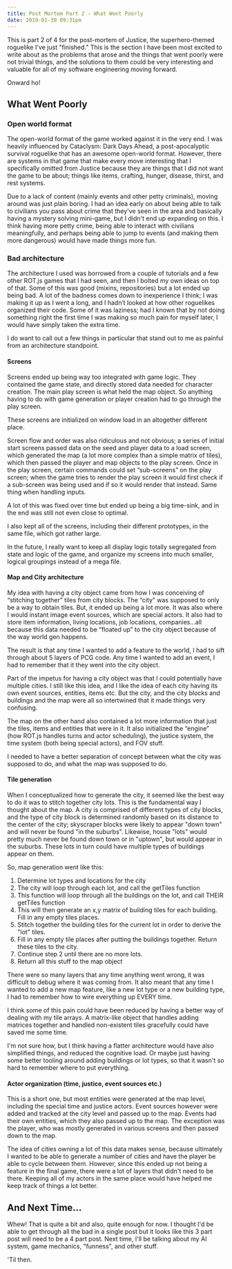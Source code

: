 ```yaml
---
title: Post Mortem Part 2 - What Went Poorly
date: 2019-01-30 09:31pm
---
```


This is part 2 of 4 for the post-mortem of Justice, the superhero-themed roguelike I've just "finished." This is the section I have been most excited to write about as the problems that arose and the things that went poorly were not trivial things, and the solutions to them could be very interesting and valuable for all of my software engineering moving forward.

Onward ho!

## What Went Poorly

### Open world format

The open-world format of the game worked against it in the very end. I was heavily influenced by Cataclysm: Dark Days Ahead, a post-apocalyptic survival roguelike that has an awesome open-world format. However, there are systems in that game that make every move interesting that I specifically omitted from Justice because they are things that I did not want the game to be about; things like items, crafting, hunger, disease, thirst, and rest systems.

Due to a lack of content (mainly events and other petty criminals), moving around was just plain boring. I had an idea early on about being able to talk to civilians you pass about crime that they've seen in the area and basically having a mystery solving mini-game, but I didn't end up expanding on this. I think having more petty crime, being able to interact with civilians meaningfully, and perhaps being able to jump to events (and making them more dangerous) would have made things more fun.

### Bad architecture

The architecture I used was borrowed from a couple of tutorials and a few other ROT.js games that I had seen, and then I bolted my own ideas on top of that. Some of this was good (mixins, repositories) but a lot ended up being bad. A lot of the badness comes down to inexperience I think; I was making it up as I went a long, and I hadn’t looked at how other roguelikes organized their code. Some of it was laziness; had I known that by not doing something right the first time I was making so much pain for myself later, I would have simply taken the extra time.

I do want to call out a few things in particular that stand out to me as painful from an architecture standpoint.

#### Screens

Screens ended up being way too integrated with game logic. They contained the game state, and directly stored data needed for character creation. The main play screen is what held the map object. So anything having to do with game generation or player creation had to go through the play screen.

These screens are initialized on window load in an altogether different place.

Screen flow and order was also ridiculous and not obvious; a series of initial start screens passed data on the seed and player data to a load screen, which generated the map (a lot more complex than a simple matrix of tiles), which then passed the player and map objects to the play screen. Once in the play screen, certain commands could set “sub-screens” on the play screen; when the game tries to render the play screen it would first check if a sub-screen was being used and if so it would render that instead. Same thing when handling inputs.

A lot of this was fixed over time but ended up being a big time-sink, and in the end was still not even close to optimal.

I also kept all of the screens, including their different prototypes, in the same file, which got rather large.

In the future, I really want to keep all display logic totally segregated from state and logic of the game, and organize my screens into much smaller, logical groupings instead of a mega file.

#### Map and City architecture

My idea with having a city object came from how I was conceiving of “stitching together” tiles from city blocks. The “city” was supposed to only be a way to obtain tiles. But, it ended up being a lot more. It was also where I would instant image event sources, which are special actors. It also had to store item information, living locations, job locations, companies...all because this data needed to be “floated up” to the city object because of the way world gen happens.

The result is that any time I wanted to add a feature to the world, I had to sift through about 5 layers of PCG code. Any time I wanted to add an event, I had to remember that it they went into the city object.

Part of the impetus for having a city object was that I could potentially have multiple cities. I still like this idea, and I like the idea of each city having its own event sources, entities, items etc. But the city, and the city blocks and buildings and the map were all so intertwined that it made things very confusing.

The map on the other hand also contained a lot more information that just the tiles, items and entities that were in it. It also initialized the “engine” (how ROT.js handles turns and actor scheduling), the justice system, the time system (both being special actors), and FOV stuff.

I needed to have a better separation of concept between what the city was supposed to do, and what the map was supposed to do.


#### Tile generation

When I conceptualized how to generate the city, it seemed like the best way to do it was to stitch together city lots. This is the fundamental way I thought about the map. A city is comprised of different types of city blocks, and the type of city block is determined randomly based on its distance to the center of the city; skyscraper blocks were likely to appear "down town" and will never be found "in the suburbs". Likewise, house "lots" would pretty much never be found down town or in "uptown", but would appear in the suburbs. These lots in turn could have multiple types of buildings appear on them.

So, map generation went like this:

1. Determine lot types and locations for the city
2. The city will loop through each lot, and call the getTiles function
3. This function will loop through all the buildings on the lot, and call THEIR getTiles function
4. This will then generate an x,y matrix of building tiles for each building. Fill in any empty tiles places.
5. Stitch together the building tiles for the current lot in order to derive the "lot" tiles.
6. Fill in any empty tile places after putting the buildings together. Return these tiles to the city.
7. Continue step 2 until there are no more lots.
8. Return all this stuff to the map object

There were so many layers that any time anything went wrong, it was difficult to debug where it was coming from. It also meant that any time I wanted to add a new map feature, like a new lot type or a new building type, I had to remember how to wire everything up EVERY time.

I think some of this pain could have been reduced by having a better way of dealing with my tile arrays. A matrix-like object that handles adding matrices together and handled non-existent tiles gracefully could have saved me some time.

I'm not sure how, but I think having a flatter architecture would have also simplified things, and reduced the cognitive load. Or maybe just having some better tooling around adding buildings or lot types, so that it wasn't so hard to remember where to put everything.


#### Actor organization (time, justice, event sources etc.)

This is a short one, but most entities were generated at the map level, including the special time and justice actors. Event sources however were added and tracked at the city level and passed up to the map. Events had their own entities, which they also passed up to the map. The exception was the player, who was mostly generated in various screens and then passed down to the map.

The idea of cities owning a lot of this data makes sense, because ultimately I wanted to be able to generate a number of cities and have the player be able to cycle between them. However, since this ended up not being a feature in the final game, there were a lot of layers that didn't need to be there. Keeping all of my actors in the same place would have helped me keep track of things a lot better.

## And Next Time...

Whew! That is quite a bit and also, quite enough for now. I thought I'd be able to get through all the bad in a single post but it looks like this 3 part post will need to be a 4 part post. Next time, I'll be talking about my AI system, game mechanics, "funness", and other stuff.

'Til then.
